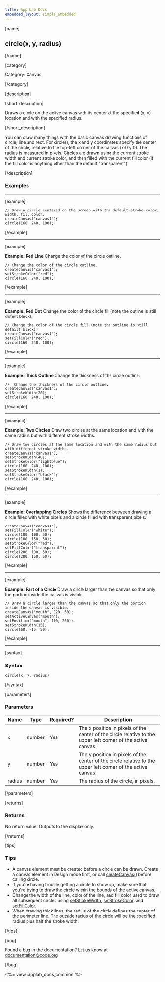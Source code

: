 ```yaml
---
title: App Lab Docs
embedded_layout: simple_embedded
---
```


[name]

## circle(x, y, radius)

[/name]


[category]

Category: Canvas

[/category]

[description]

[short_description]

Draws a circle on the active canvas with its center at the specified (x, y) location and with the specified radius.

[/short_description]

You can draw many things with the basic canvas drawing functions of circle, line and rect. For circle(), the x and y coordinates specify the center of the circle, relative to the top-left corner of the canvas (x:0 y:0). The radius is measured in pixels. Circles are drawn using the current stroke width and current stroke color, and then filled with the current fill color (if the fill color is anything other than the default "transparent").

[/description]

### Examples
____________________________________________________

[example]

```
// Draw a circle centered on the screen with the default stroke color, width, fill color.
createCanvas("canvas1");
circle(160, 240, 100);
```

[/example]

____________________________________________________

[example]

**Example: Red Line**  Change the color of the circle outline.

```
// Change the color of the circle outline.
createCanvas("canvas1");
setStrokeColor("red");
circle(160, 240, 100);
```

[/example]

____________________________________________________

[example]

**Example: Red Dot**  Change the color of the circle fill (note the outline is still defailt black).

```
// Change the color of the circle fill (note the outline is still defailt black).
createCanvas("canvas1");
setFillColor("red");
circle(160, 240, 100);
```

[/example]

____________________________________________________

[example]

**Example: Thick Outline** Change the thickness of the circle outline.

```
//  Change the thickness of the circle outline.
createCanvas("canvas1");
setStrokeWidth(20);
circle(160, 240, 100);
```

[/example]

____________________________________________________

[example]

**Example: Two Circles** Draw two circles at the same location and with the same radius but with different stroke widths.

```
// Draw two circles at the same location and with the same radius but with different stroke widths.
createCanvas("canvas1");
setStrokeWidth(40);
setStrokeColor("lightblue");
circle(160, 240, 100);
setStrokeWidth(1);
setStrokeColor("black");
circle(160, 240, 100);
```

[/example]

____________________________________________________

[example]

**Example: Overlapping Circles** Shows the difference between drawing a circle filled with white pixels and a circle filled with transparent pixels.

```
createCanvas("canvas1");
setFillColor("white");
circle(100, 100, 50);
circle(100, 150, 50);
setStrokeColor("red");
setFillColor("transparent");
circle(200, 100, 50);
circle(200, 150, 50);
```

[/example]

____________________________________________________

[example]

**Example: Part of a Circle** Draw a circle larger than the canvas so that only the portion inside the canvas is visible.

```
// Draw a circle larger than the canvas so that only the portion inside the canvas is visible.
createCanvas("mouth", 120, 50);
setActiveCanvas("mouth");
setPosition("mouth", 100, 260);
setStrokeWidth(15);
circle(60, -15, 50);
```

[/example]

____________________________________________________

[syntax]

### Syntax

```
circle(x, y, radius)
```

[/syntax]

[parameters]

### Parameters

| Name  | Type | Required? | Description |
|-----------------|------|-----------|-------------|
| x | number | Yes | The x position in pixels of the center of the circle relative to the upper left corner of the active canvas. |
| y | number | Yes | The y position in pixels of the center of the circle relative to the upper left corner of the active canvas. |
| radius | number | Yes | The radius of the circle, in pixels. |

[/parameters]

[returns]

### Returns
No return value. Outputs to the display only.

[/returns]

[tips]

### Tips

- A canvas element must be created before a circle can be drawn. Create a canvas element in Design mode first, or call [createCanvas()](/applab/docs/createCanvas) before calling circle.
- If you're having trouble getting a circle to show up, make sure that you're trying to draw the circle within the bounds of the active canvas.
- Change the width of the line, color of the line, and fill color used to draw all subsequent circles using [setStrokeWidth](/applab/docs/setStrokeWidth), [setStrokeColor](/applab/docs/setStrokeColor). and [setFillColor](/applab/docs/setFillColor).
- When drawing thick lines, the radius of the circle defines the center of the perimeter line. The outside radius of the circle will be the specified radius plus half the stroke width.

[/tips]

[bug]

Found a bug in the documentation? Let us know at documentation@code.org

[/bug]

<%= view :applab_docs_common %>
 	